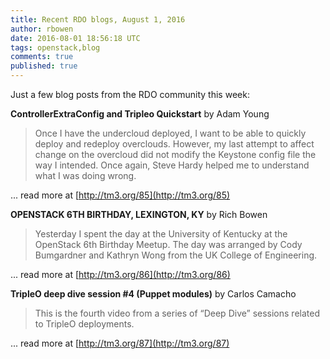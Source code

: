 ```yaml
---
title: Recent RDO blogs, August 1, 2016
author: rbowen
date: 2016-08-01 18:56:18 UTC
tags: openstack,blog
comments: true
published: true
---
```


Just a few blog posts from the RDO community this week:

**ControllerExtraConfig and Tripleo Quickstart** by Adam Young

> Once I have the undercloud deployed, I want to be able to quickly deploy and redeploy overclouds.  However, my last attempt to affect change on the overcloud did not modify the Keystone config file the way I intended.  Once again, Steve Hardy helped me to understand what I was doing wrong.

... read more at [http://tm3.org/85](http://tm3.org/85)

**OPENSTACK 6TH BIRTHDAY, LEXINGTON, KY** by Rich Bowen

> Yesterday I spent the day at the University of Kentucky at the OpenStack 6th Birthday Meetup. The day was arranged by Cody Bumgardner and Kathryn Wong from the UK College of Engineering.

... read more at [http://tm3.org/86](http://tm3.org/86)

**TripleO deep dive session #4 (Puppet modules)** by Carlos Camacho

> This is the fourth video from a series of “Deep Dive” sessions related to TripleO deployments.

... read more at [http://tm3.org/87](http://tm3.org/87)



